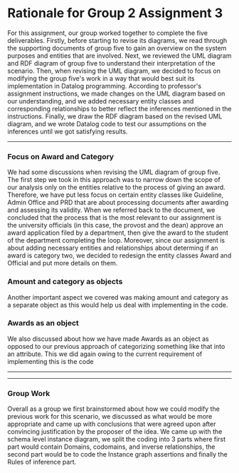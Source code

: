 # Rationale for Group 2 Assignment 3
For this assignment, our group worked together to complete the five deliverables. Firstly, before starting to revise its diagrams, we read through the supporting documents of group five to gain an overview on the system purposes and entities that are involved. Next, we reviewed the UML diagram and RDF diagram of group five to understand their interpretation of the scenario. Then, when revising the UML diagram, we decided to focus on modifying the group five's work in a way that would best suit its implementation in Datalog programming. According to professor's assignment instructions, we made changes on the UML diagram based on our understanding, and we added necessary entity classes and corresponding relationships to better reflect the inferences mentioned in the instructions. Finally, we draw the RDF diagram based on the revised UML diagram, and we wrote Datalog code to test our assumptions on the inferences until we got satisfying results. 
***
### Focus on Award and Category
We had some discussions when revising the UML diagram of group five. The first step we took in this approach was to narrow down the scope of our analysis only on the entities relative to the process of giving an award. Therefore, we have put less focus on certain entity classes like Guideline, Admin Office and PRD that are about processing documents after awarding and assessing its validity. When we referred back to the document, we concluded that the process that is the most relevant to our assignment is the university officials (in this case, the provost and the dean) approve an award application filed by a department, then give the award to the student of the department completing the loop. Moreover, since our assignment is about adding necessary entities and relationships about determing if an award is category two, we decided to redesign the entity classes Award and Official and put more details on them.
### Amount and category as objects
Another important aspect we covered was making amount and category as a separate object as this would help us deal with implementing in the code.
### Awards as an object
We also discussed about how we have made Awards as an object as opposed to our previous approach of categorizing something like that into an attribute. This we did again owing to the current requirement of implementing this is the code
***

***
### Group Work
Overall as a group we first brainstormed about how we could modify the previous work for this scenario, we discussed as what would be more appropriate and came up with conclusions that were agreed upon after convincing justification by the proposer of the idea. We came up with the schema level instance diagram, we split the coding into 3 parts where first part would contain Domains, codomains, and inverse relationships, the second part would be to code the Instance graph assertions and finally the Rules of inference part.
